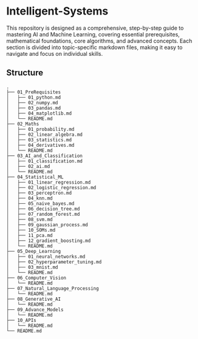 ﻿# Intelligent-Systems

This repository is designed as a comprehensive, step-by-step guide to mastering AI and Machine Learning, covering essential prerequisites, mathematical foundations, core algorithms, and advanced concepts. Each section is divided into topic-specific markdown files, making it easy to navigate and focus on individual skills.


## Structure
```
.
├── 01_PreRequisites
│   ├── 01_python.md
│   ├── 02_numpy.md
│   ├── 03_pandas.md
│   ├── 04_matplotlib.md
│   └── README.md
├── 02_Maths
│   ├── 01_probability.md
│   ├── 02_linear_algebra.md
│   ├── 03_statistics.md
│   ├── 04_derivatives.md
│   └── README.md
├── 03_AI_and_Classification
│   ├── 01_classification.md
│   ├── 02_ai.md
│   └── README.md
├── 04_Statistical_ML
│   ├── 01_linear_regression.md
│   ├── 02_logistic_regression.md
│   ├── 03_perceptron.md
│   ├── 04_knn.md
│   ├── 05_naive_bayes.md
│   ├── 06_decision_tree.md
│   ├── 07_random_forest.md
│   ├── 08_svm.md
│   ├── 09_gaussian_process.md
│   ├── 10_SOMs.md
│   ├── 11_pca.md
│   ├── 12_gradient_boosting.md
│   └── README.md
├── 05_Deep_Learning
│   ├── 01_neural_networks.md
│   ├── 02_hyperparameter_tuning.md
│   ├── 03_mnist.md
│   └── README.md
├── 06_Computer_Vision
│   └── README.md
├── 07_Natural_Language_Processing
│   └── README.md
├── 08_Generative_AI
│   └── README.md
├── 09_Advance_Models
│   └── README.md
├── 10_APIs
│   └── README.md
└── README.md
```
